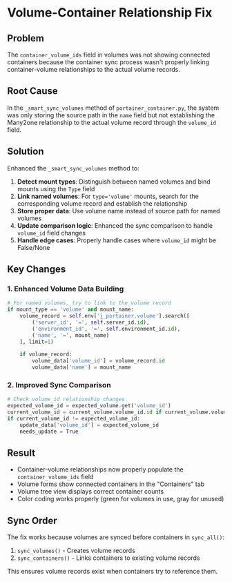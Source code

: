 # Volume-Container Relationship Fix

## Problem
The `container_volume_ids` field in volumes was not showing connected containers because the container sync process wasn't properly linking container-volume relationships to the actual volume records.

## Root Cause
In the `_smart_sync_volumes` method of `portainer_container.py`, the system was only storing the source path in the `name` field but not establishing the Many2one relationship to the actual volume record through the `volume_id` field.

## Solution
Enhanced the `_smart_sync_volumes` method to:

1. **Detect mount types**: Distinguish between named volumes and bind mounts using the `Type` field
2. **Link named volumes**: For `type='volume'` mounts, search for the corresponding volume record and establish the relationship
3. **Store proper data**: Use volume name instead of source path for named volumes
4. **Update comparison logic**: Enhanced the sync comparison to handle `volume_id` field changes
5. **Handle edge cases**: Properly handle cases where `volume_id` might be False/None

## Key Changes

### 1. Enhanced Volume Data Building
```python
# For named volumes, try to link to the volume record
if mount_type == 'volume' and mount_name:
    volume_record = self.env['j_portainer.volume'].search([
        ('server_id', '=', self.server_id.id),
        ('environment_id', '=', self.environment_id.id),
        ('name', '=', mount_name)
    ], limit=1)
    
    if volume_record:
        volume_data['volume_id'] = volume_record.id
        volume_data['name'] = mount_name
```

### 2. Improved Sync Comparison
```python
# Check volume_id relationship changes
expected_volume_id = expected_volume.get('volume_id')
current_volume_id = current_volume.volume_id.id if current_volume.volume_id else False
if current_volume_id != expected_volume_id:
    update_data['volume_id'] = expected_volume_id
    needs_update = True
```

## Result
- Container-volume relationships now properly populate the `container_volume_ids` field
- Volume forms show connected containers in the "Containers" tab
- Volume tree view displays correct container counts
- Color coding works properly (green for volumes in use, gray for unused)

## Sync Order
The fix works because volumes are synced before containers in `sync_all()`:
1. `sync_volumes()` - Creates volume records
2. `sync_containers()` - Links containers to existing volume records

This ensures volume records exist when containers try to reference them.